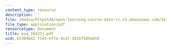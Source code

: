 ```yaml
---
content_type: resource
description: ''
file: /media/https%3A/open-learning-course-data-rc.s3.amazonaws.com/16-423j-aerospace-biomedical-and-life-support-engineering-spring-2006/b5304b42f541ef7a4ca7181bf589ab5d_eva_16423j.pdf
file_type: application/pdf
resourcetype: Document
title: eva_16423j.pdf
uid: b5304b42-f541-ef7a-4ca7-181bf589ab5d
---
```

